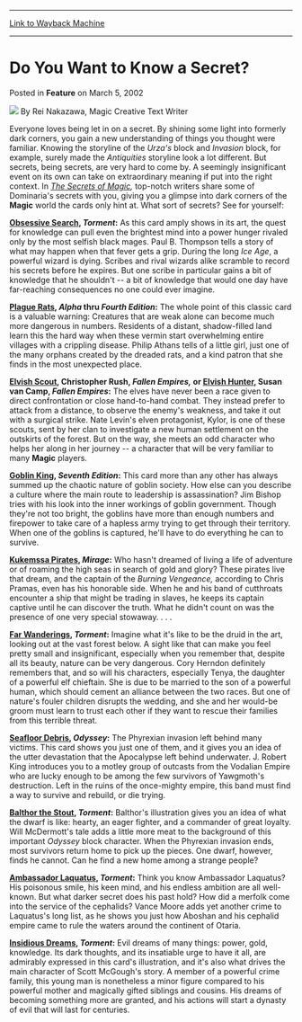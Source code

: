 
---
[Link to Wayback Machine](https://web.archive.org/web/20201022152955/https://magic.wizards.com/en/articles/archive/feature/do-you-want-know-secret-2002-03-05)

[_metadata_:author]:- "Rei Nakazawa"
[_metadata_:description]:- "Everyone loves being let in on a secret. By shining some light into formerly dark corners, you gain a new understanding of things you thought were familiar. Knowing the storyline of the Urza's block and Invasion block, for example, surely made the Antiquities storyline look a lot different. But secrets, being secrets, are very hard to come by. A seemingly insignificant event on its own can take on extraordinary meaning if put into the right context."
[_metadata_:generator]:- "Drupal 7 (http://drupal.org)"
[_metadata_:node]:- "634691"
[_metadata_:publish_date]:- "2002-03-05"
[_metadata_:source]:- "div-main-content"
[_metadata_:title]:- "Do You Want to Know a Secret?"
[_metadata_:wayback_capture_timestamp]:- "2020-10-22 15:29:55"
[_metadata_:wayback_raw_url]:- "https://web.archive.org/web/20201022152955id_/https://magic.wizards.com/en/articles/archive/feature/do-you-want-know-secret-2002-03-05"
[_metadata_:wayback_url]:- "https://magic.wizards.com/en/articles/archive/feature/do-you-want-know-secret-2002-03-05"
---


Do You Want to Know a Secret?
=============================



 Posted in **Feature**
 on March 5, 2002 






![](https://media.magic.wizards.com/styles/auth_small/public/generic-avatar-150_331.png)
By Rei Nakazawa, Magic Creative Text Writer











Everyone loves being let in on a secret. By shining some light into formerly dark corners, you gain a new understanding of things you thought were familiar. Knowing the storyline of the *Urza's* block and *Invasion* block, for example, surely made the *Antiquities* storyline look a lot different. But secrets, being secrets, are very hard to come by. A seemingly insignificant event on its own can take on extraordinary meaning if put into the right context. In *[The Secrets of Magic](http://archive.wizards.com/catalog/product.asp?88552),* top-notch writers share some of Dominaria's secrets with you, giving you a glimpse into dark corners of the **Magic** world the cards only hint at. What sort of secrets? See for yourself:

**[Obsessive Search](http://gatherer.wizards.com/Pages/Card/Details.aspx?name=Obsessive+Search), *Torment*:** As this card amply shows in its art, the quest for knowledge can pull even the brightest mind into a power hunger rivaled only by the most selfish black mages. Paul B. Thompson tells a story of what may happen when that fever gets a grip. During the long *Ice Age*, a powerful wizard is dying. Scribes and rival wizards alike scramble to record his secrets before he expires. But one scribe in particular gains a bit of knowledge that he shouldn't -- a bit of knowledge that would one day have far-reaching consequences no one could ever imagine.

**[Plague Rats](http://gatherer.wizards.com/Pages/Card/Details.aspx?name=Plague+Rats), *Alpha* thru *Fourth Edition*:** The whole point of this classic card is a valuable warning: Creatures that are weak alone can become much more dangerous in numbers. Residents of a distant, shadow-filled land learn this the hard way when these vermin start overwhelming entire villages with a crippling disease. Philip Athans tells of a little girl, just one of the many orphans created by the dreaded rats, and a kind patron that she finds in the most unexpected place.

**[Elvish Scout](http://gatherer.wizards.com/Pages/Card/Details.aspx?name=Elvish+Scout), Christopher Rush, *Fallen Empires,* or [Elvish Hunter](http://gatherer.wizards.com/Pages/Card/Details.aspx?name=Elvish+Hunter), Susan van Camp, *Fallen Empires*:** The elves have never been a race given to direct confrontation or close hand-to-hand combat. They instead prefer to attack from a distance, to observe the enemy's weakness, and take it out with a surgical strike. Nate Levin's elven protagonist, Kylor, is one of these scouts, sent by her clan to investigate a new human settlement on the outskirts of the forest. But on the way, she meets an odd character who helps her along in her journey -- a character that will be very familiar to many **Magic** players.

**[Goblin King](http://gatherer.wizards.com/Pages/Card/Details.aspx?name=Goblin+King), *Seventh Edition*:** This card more than any other has always summed up the chaotic nature of goblin society. How else can you describe a culture where the main route to leadership is assassination? Jim Bishop tries with his look into the inner workings of goblin government. Though they're not too bright, the goblins have more than enough numbers and firepower to take care of a hapless army trying to get through their territory. When one of the goblins is captured, he'll have to do everything he can to survive.

**[Kukemssa Pirates](http://gatherer.wizards.com/Pages/Card/Details.aspx?name=Kukemssa+Pirates), *Mirage*:** Who hasn't dreamed of living a life of adventure or of roaming the high seas in search of gold and glory? These pirates live that dream, and the captain of the *Burning Vengeance,* according to Chris Pramas, even has his honorable side. When he and his band of cutthroats encounter a ship that might be trading in slaves, he keeps its captain captive until he can discover the truth. What he didn't count on was the presence of one very special stowaway. . . .

**[Far Wanderings](http://gatherer.wizards.com/Pages/Card/Details.aspx?name=Far+Wanderings), *Torment*:** Imagine what it's like to be the druid in the art, looking out at the vast forest below. A sight like that can make you feel pretty small and insignificant, especially when you remember that, despite all its beauty, nature can be very dangerous. Cory Herndon definitely remembers that, and so will his characters, especially Tenya, the daughter of a powerful elf chieftain. She is due to be married to the son of a powerful human, which should cement an alliance between the two races. But one of nature's fouler children disrupts the wedding, and she and her would-be groom must learn to trust each other if they want to rescue their families from this terrible threat.

**[Seafloor Debris](http://gatherer.wizards.com/Pages/Card/Details.aspx?name=Seafloor+Debris), *Odyssey*:** The Phyrexian invasion left behind many victims. This card shows you just one of them, and it gives you an idea of the utter devastation that the Apocalypse left behind underwater. J. Robert King introduces you to a motley group of outcasts from the Vodalian Empire who are lucky enough to be among the few survivors of Yawgmoth's destruction. Left in the ruins of the once-mighty empire, this band must find a way to survive and rebuild, or die trying.

**[Balthor the Stout](http://gatherer.wizards.com/Pages/Card/Details.aspx?name=Balthor+the+Stout), *Torment*:** Balthor's illustration gives you an idea of what the dwarf is like: hearty, an eager fighter, and a commander of great loyalty. Will McDermott's tale adds a little more meat to the background of this important *Odyssey* block character. When the Phyrexian invasion ends, most survivors return home to pick up the pieces. One dwarf, however, finds he cannot. Can he find a new home among a strange people?

**[Ambassador Laquatus](http://gatherer.wizards.com/Pages/Card/Details.aspx?name=Ambassador+Laquatus), *Torment*:** Think you know Ambassador Laquatus? His poisonous smile, his keen mind, and his endless ambition are all well-known. But what darker secret does his past hold? How did a merfolk come into the service of the cephalids? Vance Moore adds yet another crime to Laquatus's long list, as he shows you just how Aboshan and his cephalid empire came to rule the waters around the continent of Otaria.

**[Insidious Dreams](http://gatherer.wizards.com/Pages/Card/Details.aspx?name=Insidious+Dreams), *Torment*:** Evil dreams of many things: power, gold, knowledge. Its dark thoughts, and its insatiable urge to have it all, are admirably expressed in this card's illustration, and it's also what drives the main character of Scott McGough's story. A member of a powerful crime family, this young man is nonetheless a minor figure compared to his powerful mother and magically gifted siblings and cousins. His dreams of becoming something more are granted, and his actions will start a dynasty of evil that will last for centuries.







